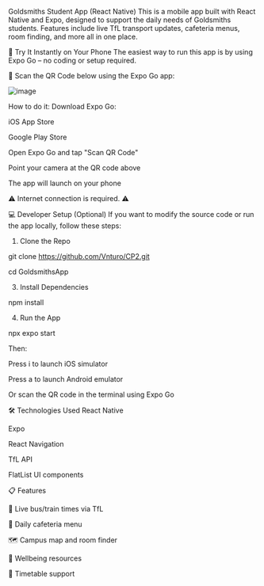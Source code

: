 Goldsmiths Student App (React Native)
This is a mobile app built with React Native and Expo, designed to support the daily needs of Goldsmiths students. Features include live TfL transport updates, cafeteria menus, room finding, and more all in one place.

🚀 Try It Instantly on Your Phone
The easiest way to run this app is by using Expo Go – no coding or setup required.


📱 Scan the QR Code below using the Expo Go app:

![image](https://github.com/user-attachments/assets/81c04343-ab64-4706-a5eb-fa718a8a2cc7)

How to do it:
Download Expo Go:

iOS App Store

Google Play Store

Open Expo Go and tap "Scan QR Code"

Point your camera at the QR code above

The app will launch on your phone

⚠️ Internet connection is required. ⚠️




💻 Developer Setup (Optional)
If you want to modify the source code or run the app locally, follow these steps:

1. Clone the Repo

git clone https://github.com/Vnturo/CP2.git

cd GoldsmithsApp

3. Install Dependencies

npm install

4. Run the App

npx expo start

Then:

Press i to launch iOS simulator

Press a to launch Android emulator

Or scan the QR code in the terminal using Expo Go

🛠 Technologies Used
React Native

Expo

React Navigation

TfL API

FlatList UI components



📋 Features

🚌 Live bus/train times via TfL

🍱 Daily cafeteria menu

🗺️ Campus map and room finder

🧠 Wellbeing resources

📅 Timetable support



